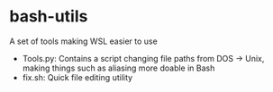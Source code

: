 # bash-utils
A set of tools making WSL easier to use

- Tools.py: Contains a script changing file paths from DOS -> Unix, making things such as aliasing more doable in Bash
- fix.sh: Quick file editing utility
